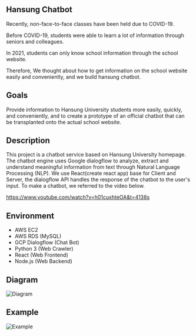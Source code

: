 ## Hansung Chatbot
Recently, non-face-to-face classes have been held due to COVID-19.

Before COVID-19, students were able to learn a lot of information through seniors and colleagues.

In 2021, students can only know school information through the school website.

Therefore, We thought about how to get information on the school website easily and conveniently, and we build hansung chatbot.

## Goals
Provide information to Hansung University students more easily, quickly, and conveniently, and to create a prototype of an official chatbot that can be transplanted onto the actual school website.

## Description
This project is a chatbot service based on Hansung University homepage.
The chatbot engine uses Google dialogflow to analyze, extract and understand meaningful information from text through Natural Language Processing (NLP).
We use React(create react app) base for Client and Server, the dialogflow API handles the response of the chatbot to the user's input.
To make a chatbot, we referred to the video below.

https://www.youtube.com/watch?v=h01cuxhteOA&t=4138s

## Environment
* AWS EC2
* AWS RDS (MySQL)
* GCP Dialogflow (Chat Bot)
* Python 3 (Web Crawler)
* React (Web Frontend)
* Node.js (Web Backend)

## Diagram
![Diagram](https://user-images.githubusercontent.com/31851508/153867431-5f05fb3d-0294-409f-b64c-d5e07aed52a5.png)

## Example
![Example](https://user-images.githubusercontent.com/31851508/153870197-b25f4a32-11b8-4579-abdc-8f4842e1f528.png)

## 
